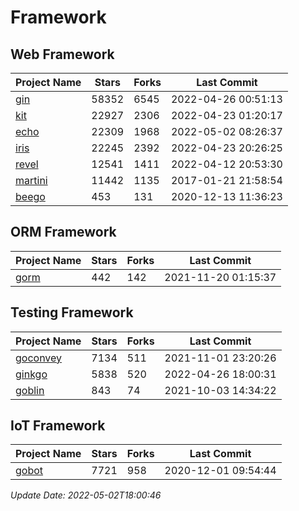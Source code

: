 # Framework

## Web Framework
| Project Name | Stars | Forks | Last Commit |
| ------------ | ----- | ----- | ----------- |
| [gin](https://github.com/gin-gonic/gin) | 58352 | 6545 | 2022-04-26 00:51:13 |
| [kit](https://github.com/go-kit/kit) | 22927 | 2306 | 2022-04-23 01:20:17 |
| [echo](https://github.com/labstack/echo) | 22309 | 1968 | 2022-05-02 08:26:37 |
| [iris](https://github.com/kataras/iris) | 22245 | 2392 | 2022-04-23 20:26:25 |
| [revel](https://github.com/revel/revel) | 12541 | 1411 | 2022-04-12 20:53:30 |
| [martini](https://github.com/go-martini/martini) | 11442 | 1135 | 2017-01-21 21:58:54 |
| [beego](https://github.com/astaxie/beego) | 453 | 131 | 2020-12-13 11:36:23 |

## ORM Framework
| Project Name | Stars | Forks | Last Commit |
| ------------ | ----- | ----- | ----------- |
| [gorm](https://github.com/jinzhu/gorm) | 442 | 142 | 2021-11-20 01:15:37 |

## Testing Framework
| Project Name | Stars | Forks | Last Commit |
| ------------ | ----- | ----- | ----------- |
| [goconvey](https://github.com/smartystreets/goconvey) | 7134 | 511 | 2021-11-01 23:20:26 |
| [ginkgo](https://github.com/onsi/ginkgo) | 5838 | 520 | 2022-04-26 18:00:31 |
| [goblin](https://github.com/franela/goblin) | 843 | 74 | 2021-10-03 14:34:22 |

## IoT Framework
| Project Name | Stars | Forks | Last Commit |
| ------------ | ----- | ----- | ----------- |
| [gobot](https://github.com/hybridgroup/gobot) | 7721 | 958 | 2020-12-01 09:54:44 |

*Update Date: 2022-05-02T18:00:46*